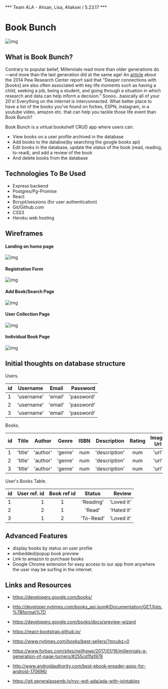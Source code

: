 *** Team ALA - Ahsan, Lisa, Aliaksei / 5.23.17 ***

# Book Bunch

![img](./assets/millenials_read.png)

## What is Book Bunch?

Contrary to popular belief, Millennials read more than older generations do—and more than the last generation did at the same age! An [article](https://www.theatlantic.com/technology/archive/2014/09/millennials-are-out-reading-older-generations/379934/) about the 2014 Pew Research Center report said that "Deeper connections with [books] are also often associated with key life moments such as having a child, seeking a job, being a student, and going through a situation in which research and data can help inform a decision." Soooo...basically all of your 20's! Everything on the internet is interconnected. What better place to have a list of the books you've found on forbes, ESPN, instagram, in a youtube video, amazon etc. that can help you tackle those life event than Book Bunch? 

Book Bunch is a virtual bookshelf CRUD app where users can: 
- View books on a user profile archived in the database
- Add books to the databse(by searching the google books api)
- Edit books in the database, update the status of the book (read, reading, to-read), and add a review of the book
- And delete books from the database

## Technologies To Be Used
- Express backend
- Postgres/Pg-Promise
- React
- Bcrypt/sessions (for user authentication)
- Git/Github.com
- CSS3
- Heroku web hosting

## Wireframes

#### Landing on home page

![img](./assets/bookbunch_1.1.png)

#### Registration Form

![img](./assets/bookbunch_2.png)

#### Add Book/Search Page

![img](./assets/bookbunch_3.1.png)

#### User Collection Page

![img](./assets/bookbunch_4.1.png)

#### Individual Book Page

![img](./assets/bookbunch_5.1.png)


## Initial thoughts on database structure

Users.

| id | Username   | Email   | Password    | 
|--- |:----------:|:-------:| -----------:|
| 1  | 'username' | 'email' | 'password'  | 
| 2  | 'username' | 'email' | 'password'  | 
| 3  | 'username' | 'email' | 'password'  | 

Books.

| id | Title   | Author   | Genre  |   ISBN  |Description   | Rating | Image Url | Preview Link| 
|--- |:-------:|:--------:|:------:|:-------:|:------------:|:------:|:---------:| -----------:|
| 1  | 'title' | 'author' | 'genre'|  num    |'description' | num    | 'url'     |  'url'      |
| 2  | 'title' | 'author' | 'genre'|  num    |'description' | num    | 'url'     |  'url'      |
| 3  | 'title' | 'author' | 'genre'|  num    |'description' | num    | 'url'     |  'url'      |

User's Books Table.

| id | User ref. id | Book ref id | Status   | Review     | 
|--- |-------------:|:-----------:| :-------:| ----------:|
| 1  |     1        |     1       |'Reading' | 'Loved it' | 
| 2  |     2        |     1       | 'Read'   | 'Hated it' |
| 3  |     1        |     2       | 'To-Read'| 'Loved it' |

## Advanced Features
- display books by status on user profile
- embedded/popup book preview
- Link to amazon to purchase books
- Google Chrome extension for easy access to our app from anywhere the user may be surfing in the internet.

## Links and Resources

- https://developers.google.com/books/
- http://developer.nytimes.com/books_api.json#/Documentation/GET/lists.%7Bformat%7D
- https://developers.google.com/books/docs/preview-wizard
- https://react-bootstrap.github.io/
- https://www.nytimes.com/books/best-sellers/?mcubz=0
- https://www.forbes.com/sites/neilhowe/2017/01/16/millennials-a-generation-of-page-turners/#255cd1fa1978
- http://www.androidauthority.com/best-ebook-ereader-apps-for-android-170696/

- https://git.generalassemb.ly/nyc-wdi-ada/ada-with-jointables